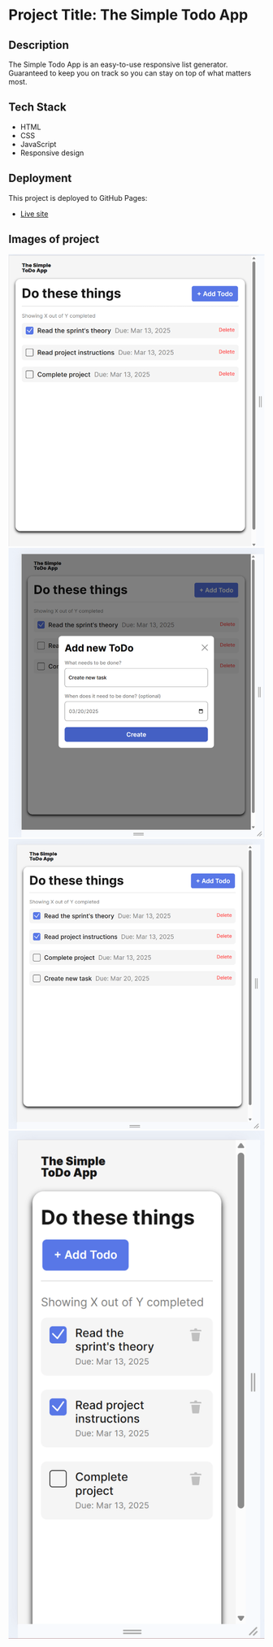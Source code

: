 # Project Title: The Simple Todo App

## Description

The Simple Todo App is an easy-to-use responsive list generator. Guaranteed to keep you on track so you can stay on top of what matters most.

## Tech Stack

- HTML
- CSS
- JavaScript
- Responsive design

## Deployment

This project is deployed to GitHub Pages:

- <a href="https://banxy26.github.io/se_project_todo-app/">Live site</a>

## Images of project

![Desktop View](./images/Desktop%201.png)
![Desktop View](./images/Desktop%202.png)
![Desktop View](./images/Desktop%203.png)
![Desktop View](./images/Phone%20view.png)
